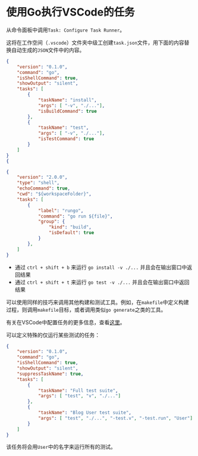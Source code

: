 # 使用Go执行VSCode的任务

从命令面板中调用`Task: Configure Task Runner`。

这将在工作空间（`.vscode`）文件夹中级工创建`task.json`文件，用下面的内容替换自动生成的`JSON`文件中的内容。

```JSON
{
    "version": "0.1.0",
    "command": "go",
    "isShellCommand": true,
    "showOutput": "silent",
    "tasks": [
        {
            "taskName": "install",
            "args": [ "-v", "./..."],
            "isBuildCommand": true
        },
        {
            "taskName": "test",
            "args": [ "-v", "./..."],
            "isTestCommand": true
        }
    ]
}
{
```

```json
{
    "version": "2.0.0",
    "type": "shell",
    "echoCommand": true,
    "cwd": "${workspaceFolder}",
    "tasks": [
        {
            "label": "rungo",
            "command": "go run ${file}",
            "group": {
                "kind": "build",
                "isDefault": true
            }
        },
    ]
}
```

- 通过 `ctrl + shift + b` 来运行 `go install -v ./...` 并且会在输出窗口中返回结果
- 通过  `ctrl + shift + t` 来运行 `go test -v ./...` 并且会在输出窗口中返回结果

可以使用同样的技巧来调用其他构建和测试工具。例如，在`makefile`中定义构建过程，则调用`makefile`目标，或者调用类似`go generate`之类的工具。

有关在VSCode中配置任务的更多信息，查看[这里](https://code.visualstudio.com/docs/editor/tasks.)。

可以定义特殊的仅运行某些测试的任务：

```json
{
    "version": "0.1.0",
    "command": "go",
    "isShellCommand": true,
    "showOutput": "silent",
    "suppressTaskName": true,
    "tasks": [
        {
            "taskName": "Full test suite",
            "args": [ "test", "v", "./..."]
        },
        {
            "taskName": "Blog User test suite",
            "args": [ "test", "./...", "-test.v", "-test.run", "User"]
        }
    ]
}
```

该任务将会用`User`中的名字来运行所有的测试。

